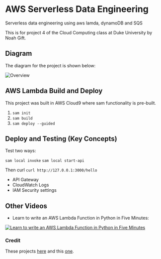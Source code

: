 # AWS Serverless Data Engineering
Serverless data engineering using aws lamda, dynamoDB and SQS

This is for project 4 of the Cloud Computing class at Duke University by Noah Gift.

## Diagram

The diagram for the project is shown below:

![Overview](https://camo.githubusercontent.com/bb29cd924f9eb66730bbf7b0ed069a6ae03d2f1a/68747470733a2f2f757365722d696d616765732e67697468756275736572636f6e74656e742e636f6d2f35383739322f35353335343438332d62616537616638302d353437612d313165392d393930392d6135363231323531303635622e706e67)


## AWS Lambda Build and Deploy

This project was built in AWS Cloud9 where sam functionality is pre-built.

1.  `sam init`
2.  `sam build`
3.  `sam deploy --guided`

## Deploy and Testing (Key Concepts)

Test two ways:  

`sam local invoke`
`sam local start-api`

Then curl `curl http://127.0.0.1:3000/hello`

* API Gateway
* CloudWatch Logs
* IAM Security settings


## Other Videos 

* Learn to write an AWS Lambda Function in Python in Five Minutes:

[![Learn to write an AWS Lambda Function in Python in Five Minutes](https://img.youtube.com/vi/AlRUeNFuObk/0.jpg)](https://youtu.be/AlRUeNFuObk)


### Credit
These projects [here](https://github.com/noahgift/awslambda) and this [one](https://github.com/Klalena/AWS-Serverless-Data-Engineering-Pipeline).
